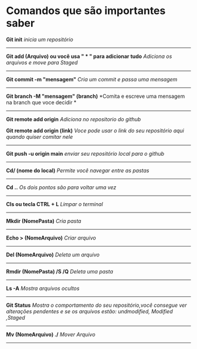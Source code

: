 # Comandos que são importantes saber 

**Git init** *inicia um repositório*

_____________________________________
**Git add (Arquivo) ou você usa " * " para adicionar tudo** *Adiciona os arquivos e move para Staged*

_____________________________________
**Git commit -m "mensagem"** *Cria um commit e passa uma mensagem*

_____________________________________
**Git branch -M "mensagem" (branch)**  *Comita e escreve  uma mensagem na branch que voce decidir *

_____________________________________
**Git remote add origin** *Adiciona no repositorio do github*

**Git remote add origin (link)** *Voce pode usar o link do seu repositório aqui quando quiser comitar nele*

_____________________________________
 **Git push -u origin main** *enviar seu repositório local para o github*

--------------------------------

**Cd/ (nome do local)** *Permite você navegar entre as pastas*

-------------------------

**Cd ..** *Os dois pontos são para voltar uma vez*

--------------------------------

**Cls ou tecla CTRL + L** *Limpar o terminal*

-----------------------

**Mkdir (NomePasta)** *Cria pasta*

--------------------------------------

**Echo > (NomeArquivo)** *Criar arquivo*

----------------------------------------

**Del (NomeArquivo)** *Deleta um arquivo*

-------------------------------------------

**Rmdir (NomePasta) /S /Q** *Deleta uma pasta* 

--------------------------------------

**Ls -A** *Mostra arquivos ocultos*

-------------------------------------------------------

**Git Status** *Mostra o comportamento do seu repositório,você consegue ver alterações pendentes e se os arquivos estão: undmodified, Modified ,Staged*

-------------------------------------

**Mv (NomeArquivo) ./** *Mover Arquivo*

--------------------------------------------



